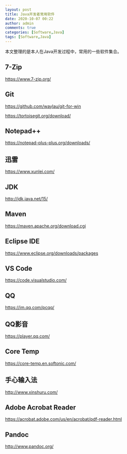 ```yaml
---
layout: post
title: Java开发者常用软件
date: 2020-10-07 00:22
author: admin
comments: true
categories: [Software,Java]
tags: [Software,Java]
---
```


本文整理的是本人在Java开发过程中，常用的一些软件集合。

<!-- more -->

## 7-Zip

https://www.7-zip.org/

## Git

https://github.com/waylau/git-for-win


https://tortoisegit.org/download/

## Notepad++

https://notepad-plus-plus.org/downloads/

## 迅雷

https://www.xunlei.com/


## JDK

http://jdk.java.net/15/

## Maven

https://maven.apache.org/download.cgi

## Eclipse IDE

https://www.eclipse.org/downloads/packages

## VS Code

https://code.visualstudio.com/

## QQ

https://im.qq.com/pcqq/

## QQ影音

https://player.qq.com/

## Core Temp

https://core-temp.en.softonic.com/

## 手心输入法

http://www.xinshuru.com/

## Adobe Acrobat Reader

https://acrobat.adobe.com/us/en/acrobat/pdf-reader.html

## Pandoc 

http://www.pandoc.org/

